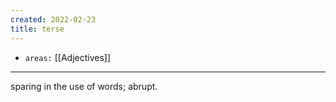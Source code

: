 ```yaml
---
created: 2022-02-23
title: terse
---
```


- `areas:` [[Adjectives]]

---

sparing in the use of words; abrupt.
